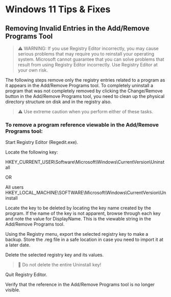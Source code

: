 # Windows 11 Tips & Fixes

## Removing Invalid Entries in the Add/Remove Programs Tool

> :warning: WARNING: If you use Registry Editor incorrectly, you may cause serious problems that may require you to reinstall your operating system. Microsoft cannot guarantee that you can solve problems that result from using Registry Editor incorrectly. Use Registry Editor at your own risk.

The following steps remove only the registry entries related to a program as it appears in the Add/Remove Programs tool. To completely uninstall a program that was not completely removed by clicking the Change/Remove button in the Add/Remove Programs tool, you need to clean up the physical directory structure on disk and in the registry also.

> :warning: Use extreme caution when you perform either of these tasks.

### To remove a program reference viewable in the Add/Remove Programs tool:


Start Registry Editor (Regedit.exe).

Locate the following key:

HKEY_CURRENT_USER\Software\Microsoft\Windows\CurrentVersion\Uninstall​

OR​

All users​
HKEY_LOCAL_MACHINE\SOFTWARE\Microsoft\Windows\CurrentVersion\Uninstall

Locate the key to be deleted by locating the key name created by the program. If the name of the key is not apparent, browse through each key and note the value for DisplayName. This is the viewable string in the Add/Remove Programs tool.

Using the Registry menu, export the selected registry key to make a backup. Store the .reg file in a safe location in case you need to import it at a later date.

Delete the selected registry key and its values. 

> :stop_sign: Do not delete the entire Uninstall key!

Quit Registry Editor.

Verify that the reference in the Add/Remove Programs tool is no longer visible.
